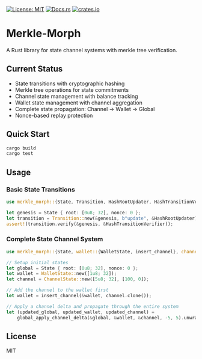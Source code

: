 [![License: MIT](https://img.shields.io/badge/license-MIT-blue)](LICENSE)
[![Docs.rs](https://img.shields.io/docsrs/merkle-morph)](https://docs.rs/merkle-morph)
[![crates.io](https://img.shields.io/crates/v/merkle-morph)](https://crates.io/crates/merkle-morph)

# Merkle-Morph

A Rust library for state channel systems with merkle tree verification.

## Current Status

- State transitions with cryptographic hashing
- Merkle tree operations for state commitments
- Channel state management with balance tracking
- Wallet state management with channel aggregation
- Complete state propagation: Channel → Wallet → Global
- Nonce-based replay protection

## Quick Start

```bash
cargo build
cargo test
```

## Usage

### Basic State Transitions

```rust
use merkle_morph::{State, Transition, HashRootUpdater, HashTransitionVerifier};

let genesis = State { root: [0u8; 32], nonce: 0 };
let transition = Transition::new(&genesis, b"update", &HashRootUpdater);
assert!(transition.verify(&genesis, &HashTransitionVerifier));
```

### Complete State Channel System

```rust
use merkle_morph::{State, wallet::{WalletState, insert_channel}, channel::ChannelState, global_apply_channel_delta};

// Setup initial states
let global = State { root: [0u8; 32], nonce: 0 };
let wallet = WalletState::new([1u8; 32]);
let channel = ChannelState::new([5u8; 32], [100, 0]);

// Add the channel to the wallet first
let wallet = insert_channel(&wallet, channel.clone());

// Apply a channel delta and propagate through the entire system
let (updated_global, updated_wallet, updated_channel) =
    global_apply_channel_delta(&global, &wallet, &channel, -5, 5).unwrap();
```

## License

MIT
